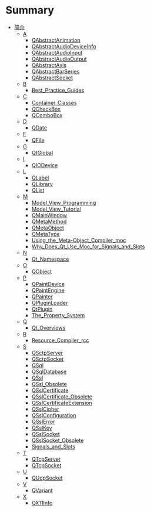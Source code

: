 # Summary

- [简介](./BookInfo.md)
	- [A]()
		- [QAbstractAnimation](./Src/A/QAbstractAnimation/QAbstractAnimation.md)
		- [QAbstractAudioDeviceInfo](./Src/A/QAbstractAudioDeviceInfo/QAbstractAudioDeviceInfo.md)
		- [QAbstractAudioInput](./Src/A/QAbstractAudioInput/QAbstractAudioInput.md)
		- [QAbstractAudioOutput](./Src/A/QAbstractAudioOutput/QAbstractAudioOutput.md)
		- [QAbstractAxis](./Src/A/QAbstractAxis/QAbstractAxis.md)
		- [QAbstractBarSeries](./Src/A/QAbstractBarSeries/QAbstractBarSeries.md)
		- [QAbstractSocket](./Src/A/QAbstractSocket/QAbstractSocket.md)
	- [B]()
		- [Best_Practice_Guides](./Src/B/Best_Practice_Guides/Best_Practice_Guides.md)
	- [C]()
		- [Container_Classes](./Src/C/Container_Classes/Container_Classes.md)
		- [QCheckBox](./Src/C/QCheckBox/QCheckBox.md)
		- [QComboBox](./Src/C/QComboBox/QComboBox.md)
	- [D]()
		- [QDate](./Src/D/QDate/QDate.md)
	- [F]()
		- [QFile](./Src/F/QFile/QFile.md)
	- [G]()
		- [QtGlobal](./Src/G/QtGlobal/QtGlobal.md)
	- [I]()
		- [QIODevice](./Src/I/QIODevice/QIODevice.md)
	- [L]()
		- [QLabel](./Src/L/QLabel/QLabel.md)
		- [QLibrary](./Src/L/QLibrary/QLibrary.md)
		- [QList](./Src/L/QList/QList.md)
	- [M]()
		- [Model_View_Programming](./Src/M/Model_View_Programming/Model_View_Programming.md)
		- [Model_View_Tutorial](./Src/M/Model_View_Tutorial/Model_View_Tutorial.md)
		- [QMainWindow](./Src/M/QMainWindow/QMainWindow.md)
		- [QMetaMethod](./Src/M/QMetaMethod/QMetaMethod.md)
		- [QMetaObject](./Src/M/QMetaObject/QMetaObject.md)
		- [QMetaType](./Src/M/QMetaType/QMetaType.md)
		- [Using_the_Meta-Object_Compiler_moc](./Src/M/Using_the_Meta-Object_Compiler_moc/Using_the_Meta-Object_Compiler_moc.md)
		- [Why_Does_Qt_Use_Moc_for_Signals_and_Slots](./Src/M/Why_Does_Qt_Use_Moc_for_Signals_and_Slots/Why_Does_Qt_Use_Moc_for_Signals_and_Slots.md)
	- [N]()
		- [Qt_Namespace](./Src/Q/Qt_Namespace/Qt_Namespace.md)
	- [O]()
		- [QObject](./Src/O/QObject/QObject.md)
	- [P]()
		- [QPaintDevice](./Src/P/QPaintDevice/QPaintDevice.md)
		- [QPaintEngine](./Src/P/QPaintEngine/QPaintEngine.md)
		- [QPainter](./Src/P/QPainter/QPainter.md)
		- [QPluginLoader](./Src/P/QPluginLoader/QPluginLoader.md)
		- [QtPlugin](./Src/P/QtPlugin/QtPlugin.md)
		- [The_Property_System](./Src/P/The_Property_System/The_Property_System.md)
	- [Q]()
		- [Qt_Overviews](./Src/Q/Qt_Overviews/Qt_Overviews.md)
	- [R]()
		- [Resource_Compiler_rcc](./Src/R/Resource_Compiler_rcc/Resource_Compiler_rcc.md)
	- [S]()
		- [QSctpServer](./Src/S/QSctpServer/QSctpServer.md)
		- [QSctpSocket](./Src/S/QSctpSocket/QSctpSocket.md)
		- [QSql](./Src/S/QSql/QSql.md)
		- [QSqlDatabase](./Src/S/QSqlDatabase/QSqlDatabase.md)
		- [QSsl](./Src/S/QSsl/QSsl.md)
		- [QSsl_Obsolete](./Src/S/QSsl_Obsolete/QSsl_Obsolete.md)
		- [QSslCertificate](./Src/S/QSslCertificate/QSslCertificate.md)
		- [QSslCertificate_Obsolete](./Src/S/QSslCertificate_Obsolete/QSslCertificate_Obsolete.md)
		- [QSslCertificateExtension](./Src/S/QSslCertificateExtension/QSslCertificateExtension.md)
		- [QSslCipher](./Src/S/QSslCipher/QSslCipher.md)
		- [QSslConfiguration](./Src/S/QSslConfiguration/QSslConfiguration.md)
		- [QSslError](./Src/S/QSslError/QSslError.md)
		- [QSslKey](./Src/S/QSslKey/QSslKey.md)
		- [QSslSocket](./Src/S/QSslSocket/QSslSocket.md)
		- [QSslSocket_Obsolete](./Src/S/QSslSocket_Obsolete/QSslSocket_Obsolete.md)
		- [Signals_and_Slots](./Src/S/Signals_and_Slots/Signals_and_Slots.md)
	- [T]()
		- [QTcpServer](./Src/T/QTcpServer/QTcpServer.md)
		- [QTcpSocket](./Src/T/QTcpSocket/QTcpSocket.md)
	- [U]()
		- [QUdpSocket](./Src/U/QUdpSocket/QUdpSocket.md)
	- [V]()
		- [QVariant](./Src/V/QVariant/QVariant.md)
	- [X]()
		- [QX11Info](./Src/X/QX11Info/QX11Info.md)
